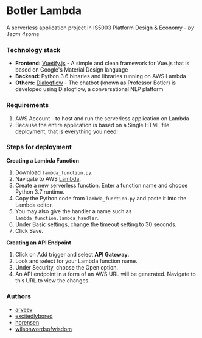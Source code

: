 
# Botler Lambda

A serverless application project in IS5003 Platform Design & Economy - *by Team 4some*

### Technology stack

 - **Frontend:** [Vuetify.js](https://vuetifyjs.com/en/getting-started/quick-start) - A simple and clean framework for Vue.js that is based on Google's Material Design language
 - **Backend:** Python 3.6 binaries and libraries running on AWS Lambda
 - **Others:** [Dialogflow](https://cloud.google.com/dialogflow/docs/) - The chatbot (known as Professor Botler) is developed using Dialogflow, a conversational NLP platform

### Requirements
1. AWS Account - to host and run the serverless application on Lambda
2. Because the entire application is based on a Single HTML file deployment, that is everything you need!

### Steps for deployment
**Creating a Lambda Function**
1. Download ```lambda_function.py```.
2. Navigate to AWS [Lambda](https://ap-southeast-1.console.aws.amazon.com/lambda/home?region=ap-southeast-1#/functions).
3. Create a new serverless function. Enter a function name and choose Python 3.7 runtime. 
4. Copy the Python code from ```lambda_function.py``` and paste it into the Lambda editor.
5. You may also give the handler a name such as ```lambda_function.lambda_handler```.
6. Under Basic settings, change the timeout setting to 30 seconds.
7. Click Save.

**Creating an API Endpoint**
1. Click on Add trigger and select **API Gateway**.
2. Look and select for your Lambda function name.
3. Under Security, choose the Open option.
4. An API endpoint in a form of an AWS URL will be generated. Navigate to this URL to view the changes.

### Authors
- [arveev](https://github.com/arveev)
- [excitedlybored](https://github.com/excitedlybored)
- [horensen](https://github.com/horensen)
- [wilsonwordsofwisdom](https://github.com/wilsonwordsofwisdom)
